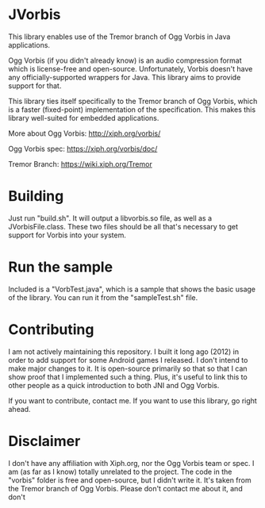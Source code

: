 JVorbis
==

This library enables use of the Tremor branch of Ogg Vorbis in Java applications.

Ogg Vorbis (if you didn't already know) is an audio compression format which is license-free and open-source.
Unfortunately, Vorbis doesn't have any officially-supported wrappers for Java. This library aims to provide support for that.

This library ties itself specifically to the Tremor branch of Ogg Vorbis, which is a faster (fixed-point) implementation of the specification. This makes this library well-suited for embedded applications.

More about Ogg Vorbis:
http://xiph.org/vorbis/

Ogg Vorbis spec:
https://xiph.org/vorbis/doc/

Tremor Branch:
https://wiki.xiph.org/Tremor

Building
==

Just run "build.sh". It will output a libvorbis.so file, as well as a JVorbisFile.class. These two files should be all that's necessary to get support for Vorbis into your system.

Run the sample
==

Included is a "VorbTest.java", which is a sample that shows the basic usage of the library. You can run it from the "sampleTest.sh" file.

Contributing
==

I am not actively maintaining this repository. I built it long ago (2012) in order to add support for some Android games I released. I don't intend to make major changes to it. It is open-source primarily so that so that I can show proof that I implemented such a thing. Plus, it's useful to link this to other people as a quick introduction to both JNI and Ogg Vorbis.

If you want to contribute, contact me. If you want to use this library, go right ahead. 

Disclaimer
==

I don't have any affiliation with Xiph.org, nor the Ogg Vorbis team or spec. I am (as far as I know) totally unrelated to the project. The code in the "vorbis" folder is free and open-source, but I didn't write it. It's taken from the Tremor branch of Ogg Vorbis. Please don't contact me about it, and don't 
